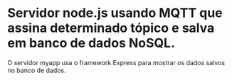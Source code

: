 # Servidor node.js usando MQTT que assina determinado tópico e salva em banco de dados NoSQL.
O servidor myapp usa o framework Express para mostrar os dados salvos no banco de dados.

